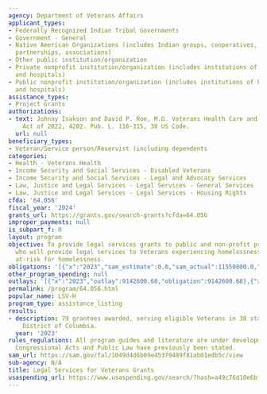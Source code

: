 ```yaml
---
agency: Department of Veterans Affairs
applicant_types:
- Federally Recognized Indian Tribal Governments
- Government - General
- Native American Organizations (includes Indian groups, cooperatives, corporations,
  partnerships, associations)
- Other public institution/organization
- Private nonprofit institution/organization (includes institutions of higher education
  and hospitals)
- Public nonprofit institution/organization (includes institutions of higher education
  and hospitals)
assistance_types:
- Project Grants
authorizations:
- text: Johnny Isakson and David P. Roe, M.D. Veterans Health Care and Benefits Improvement
    Act of 2022, 4202. Pub. L. 116-315, 38 US Code.
  url: null
beneficiary_types:
- Veteran/Service person/Reservist (including dependents
categories:
- Health - Veterans Health
- Income Security and Social Services - Disabled Veterans
- Income Security and Social Services - Legal and Advocacy Services
- Law, Justice and Legal Services - Legal Services - General Services
- Law, Justice and Legal Services - Legal Services - Housing Rights
cfda: '64.056'
fiscal_year: '2024'
grants_url: https://grants.gov/search-grants?cfda=64.056
improper_payments: null
is_subpart_f: 0
layout: program
objective: To provide legal services grants to public and non-profit private entities
  who will provide legal services to Veterans experiencing homelessness or Veterans
  at-risk for homelessness.
obligations: '[{"x":"2023","sam_estimate":0.0,"sam_actual":11550000.0,"usa_spending_actual":11526591.51},{"x":"2024","sam_estimate":0.0,"sam_actual":26800000.0,"usa_spending_actual":26840450.88},{"x":"2025","sam_estimate":0.0,"sam_actual":26500000.0,"usa_spending_actual":-2482931.42}]'
other_program_spending: null
outlays: '[{"x":"2023","outlay":9142600.68,"obligation":9142600.68},{"x":"2024","outlay":9561790.81,"obligation":26741510.29},{"x":"2025","outlay":0.0,"obligation":0.0}]'
permalink: /program/64.056.html
popular_name: LSV-H
program_type: assistance_listing
results:
- description: 79 grantees awarded, serving eligible Veterans in 38 states and the
    District of Columbia.
  year: '2023'
rules_regulations: All program guides and literature are under development now. Applicable
  Congressional Acts and Public Law have previously been stated.
sam_url: https://sam.gov/fal/1049d4d6b09e45379489f81ab01edb5c/view
sub-agency: N/A
title: Legal Services for Veterans Grants
usaspending_url: https://www.usaspending.gov/search/?hash=a49c76d10e6bf226cb804c568671262c
---
```

